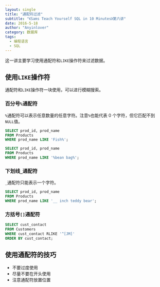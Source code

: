 ```yaml
---
layout: single
title: "通配符过滤"
subtitle: "《Sams Teach Yourself SQL in 10 Minutes》第六讲"
date: 2016-5-18
author: "Anyinlover"
category: 数据库
tags:
  - 编程语言
  - SQL
---
```


这一讲主要学习使用通配符和`LIKE`操作符来过滤数据。

## 使用`LIKE`操作符

通配符和`LIKE`操作符一块使用，可以进行模糊搜索。

### 百分号`%`通配符

`%`通配符可以表示任意数量的任意字符。注意`%`也能代表 0 个字符，但它匹配不到`NULL`值。

```sql
SELECT prod_id, prod_name
FROM Products
WHERE prod_name LIKE 'Fish%';

SELECT prod_id, prod_name
FROM Products
WHERE prod_name LIKE '%bean bag%';
```

### 下划线`_`通配符

`_`通配符只能表示一个字符。

```sql
SELECT prod_id, prod_name
FROM Products
WHERE prod_name LIKE '__ inch teddy bear';
```

### 方括号`[]`通配符

```sql
SELECT cust_contact
FROM Customers
WHERE cust_contact RLIKE '^[JM]'
ORDER BY cust_contact;
```

## 使用通配符的技巧

- 不要过度使用
- 尽量不要在开头使用
- 注意通配符放置位置
